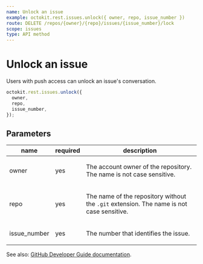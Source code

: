 ```yaml
---
name: Unlock an issue
example: octokit.rest.issues.unlock({ owner, repo, issue_number })
route: DELETE /repos/{owner}/{repo}/issues/{issue_number}/lock
scope: issues
type: API method
---
```


# Unlock an issue

Users with push access can unlock an issue's conversation.

```js
octokit.rest.issues.unlock({
  owner,
  repo,
  issue_number,
});
```

## Parameters

<table>
  <thead>
    <tr>
      <th>name</th>
      <th>required</th>
      <th>description</th>
    </tr>
  </thead>
  <tbody>
    <tr><td>owner</td><td>yes</td><td>

The account owner of the repository. The name is not case sensitive.

</td></tr>
<tr><td>repo</td><td>yes</td><td>

The name of the repository without the `.git` extension. The name is not case sensitive.

</td></tr>
<tr><td>issue_number</td><td>yes</td><td>

The number that identifies the issue.

</td></tr>
  </tbody>
</table>

See also: [GitHub Developer Guide documentation](https://docs.github.com/rest/issues/issues#unlock-an-issue).
